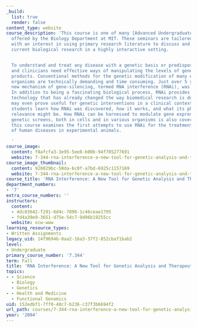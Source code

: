 ```yaml
---
_build:
  list: true
  render: false
content_type: website
course_description: 'This course is one of many [Advanced Undergraduate Seminars](https://biology.mit.edu/undergraduate/course_listings/advanced_undergraduate_seminars)
  offered by the Biology Department at MIT. These seminars are tailored for students
  with an interest in using primary research literature to discuss and learn about
  current biological research in a highly interactive setting.


  To understand and treat any disease with a genetic basis or predisposition, scientists
  and clinicians need effective ways of manipulating the levels of genes and gene
  products. Conventional methods for the genetic modification of many experimental
  organisms are technically demanding and time consuming. Just over 5 years ago, a
  new mechanism of gene-silencing, termed RNA interference (RNAi), was discovered.
  In addition to being a fascinating biological process, RNAi provides a revolutionary
  technology that has already changed the way biomedical research is done and that
  may even prove useful for genetic interventions in a clinical context. In this course,
  students learn how RNAi was discovered, how it works, and what its physiological
  relevance might be. How RNAi can be harnessed to modulate gene expression and perform
  genetic screens, both in cells and in various organisms is also covered. Finally,
  this course examines the first attempts to use RNAi for the treatment of models
  of human diseases in experimental animals.

  '
course_image:
  content: f8afcfa3-3e95-5ee8-b00b-94f705277691
  website: 7-344-rna-interference-a-new-tool-for-genetic-analysis-and-therapeutics-fall-2004
course_image_thumbnail:
  content: 928029bc-50da-6c0f-a7bd-6925c1157169
  website: 7-344-rna-interference-a-new-tool-for-genetic-analysis-and-therapeutics-fall-2004
course_title: 'RNA Interference: A New Tool for Genetic Analysis and Therapeutics'
department_numbers:
- '7'
extra_course_numbers: ''
instructors:
  content:
  - 4dc03642-f291-6d4c-7896-1c46ceae1795
  - fd4a39e9-3651-d75e-54c7-9d96b19255cc
  website: ocw-www
learning_resource_types:
- Written Assignments
legacy_uid: 14f9694b-0aa2-16a3-37f2-852cbaf1bab2
level:
- Undergraduate
primary_course_number: '7.344'
term: Fall
title: 'RNA Interference: A New Tool for Genetic Analysis and Therapeutics'
topics:
- - Science
  - Biology
  - Genetics
- - Health and Medicine
  - Functional Genomics
uid: 152edbf1-7ff0-40c7-b236-c37f3b6694f2
url_path: courses/7-344-rna-interference-a-new-tool-for-genetic-analysis-and-therapeutics-fall-2004
year: '2004'
---
```

